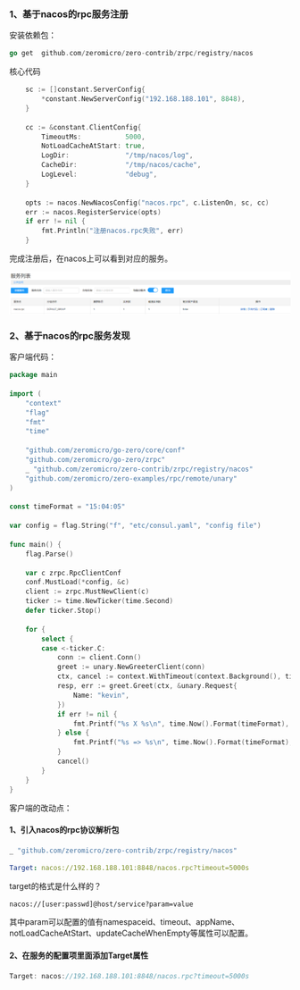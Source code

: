 ### 1、基于nacos的rpc服务注册

安装依赖包：

```go
go get  github.com/zeromicro/zero-contrib/zrpc/registry/nacos
```

核心代码

```go
	sc := []constant.ServerConfig{
		*constant.NewServerConfig("192.168.188.101", 8848),
	}

	cc := &constant.ClientConfig{
		TimeoutMs:           5000,
		NotLoadCacheAtStart: true,
		LogDir:              "/tmp/nacos/log",
		CacheDir:            "/tmp/nacos/cache",
		LogLevel:            "debug",
	}

	opts := nacos.NewNacosConfig("nacos.rpc", c.ListenOn, sc, cc)
	err := nacos.RegisterService(opts)
	if err != nil {
		fmt.Println("注册nacos.rpc失败", err)
	}

```

完成注册后，在nacos上可以看到对应的服务。

![image-20240913174955442](README.assets/image-20240913174955442.png)

### 2、基于nacos的rpc服务发现

客户端代码：

```go
package main

import (
	"context"
	"flag"
	"fmt"
	"time"

	"github.com/zeromicro/go-zero/core/conf"
	"github.com/zeromicro/go-zero/zrpc"
	_ "github.com/zeromicro/zero-contrib/zrpc/registry/nacos"
	"github.com/zeromicro/zero-examples/rpc/remote/unary"
)

const timeFormat = "15:04:05"

var config = flag.String("f", "etc/consul.yaml", "config file")

func main() {
	flag.Parse()

	var c zrpc.RpcClientConf
	conf.MustLoad(*config, &c)
	client := zrpc.MustNewClient(c)
	ticker := time.NewTicker(time.Second)
	defer ticker.Stop()

	for {
		select {
		case <-ticker.C:
			conn := client.Conn()
			greet := unary.NewGreeterClient(conn)
			ctx, cancel := context.WithTimeout(context.Background(), time.Second)
			resp, err := greet.Greet(ctx, &unary.Request{
				Name: "kevin",
			})
			if err != nil {
				fmt.Printf("%s X %s\n", time.Now().Format(timeFormat), err.Error())
			} else {
				fmt.Printf("%s => %s\n", time.Now().Format(timeFormat), resp.Greet)
			}
			cancel()
		}
	}
}

```

客户端的改动点：

#### 1、引入nacos的rpc协议解析包

```go
_ "github.com/zeromicro/zero-contrib/zrpc/registry/nacos"
```



```yaml
Target: nacos://192.168.188.101:8848/nacos.rpc?timeout=5000s
```

target的格式是什么样的？

```txt
nacos://[user:passwd]@host/service?param=value
```

其中param可以配置的值有namespaceid、timeout、appName、notLoadCacheAtStart、updateCacheWhenEmpty等属性可以配置。

#### 2、在服务的配置项里面添加Target属性

```go
Target: nacos://192.168.188.101:8848/nacos.rpc?timeout=5000s
```



